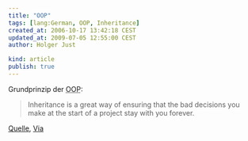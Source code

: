 ```yaml
---
title: "OOP"
tags: [lang:German, OOP, Inheritance]
created_at: 2006-10-17 13:42:18 CEST
updated_at: 2009-07-05 12:55:00 CEST
author: Holger Just

kind: article
publish: true
---
```


Grundprinzip der <abbr title="Objektorientierten Programmierung">OOP</abbr>:

>Inheritance is a great way of ensuring that the bad decisions you make at the start of a project stay with you forever.

[Quelle](http://thedailywtf.com/forums/permalink/95273/95339/ShowThread.aspx#95339), [Via](http://o9y.net/archives/2006/10/10/inheritance/)